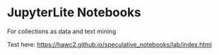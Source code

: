 # JupyterLite Notebooks

For collections as data and text mining

Test here: https://hawc2.github.io/speculative_notebooks/lab/index.html

